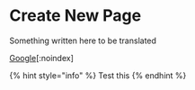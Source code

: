 # Create New Page

Something written here to be translated


[Google](https://www.google.com)[:noindex]


{% hint style="info" %}
Test this&#x20;
{% endhint %}







